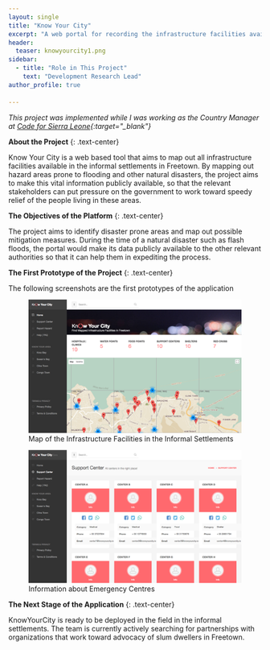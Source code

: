 ```yaml
---
layout: single
title: "Know Your City"
excerpt: "A web portal for recording the infrastructure facilities available in the informal settlements in Sierra Leone."
header:
  teaser: knowyourcity1.png
sidebar:
  - title: "Role in This Project"
    text: "Development Research Lead"
author_profile: true

---
```


*This project was implemented while I was working as the Country Manager at [Code for Sierra Leone](https://codeforsierraleone.org){:target="_blank"}* 

**About the Project**
{: .text-center}

Know Your City is a web based tool that aims to map out all infrastructure facilities available in the 
informal settlements in Freetown. By mapping out hazard areas prone to flooding 
and other natural disasters, the project aims to make this vital information
publicly available, so that the relevant stakeholders can put pressure on the
government to work toward speedy relief of the people living in these areas.

**The Objectives of the Platform**
{: .text-center}

The project aims to identify disaster prone areas and map out possible mitigation 
measures. During the time of a natural disaster such as flash floods, the
portal would make its data publicly available to the other relevant authorities
so that it can help them in expediting the process.


**The First Prototype of the Project**
{: .text-center}


The following screenshots are the first prototypes of the application

<figure>
  <img src="/images/knowyourcity1.png" alt="Map of the Infrastructure Facilities in the Informal Settlements">
  <figcaption>Map of the Infrastructure Facilities in the Informal Settlements</figcaption>
</figure>     

<figure>
  <img src="/images/knowyourcity2.png" alt="Information about Emergency Centres">
  <figcaption>Information about Emergency Centres</figcaption>
</figure>     



**The Next Stage of the Application**
{: .text-center}

KnowYourCity is ready to be deployed in the field in the informal settlements. 
The team is currently actively searching for partnerships with organizations
that work toward advocacy of slum dwellers in Freetown.

